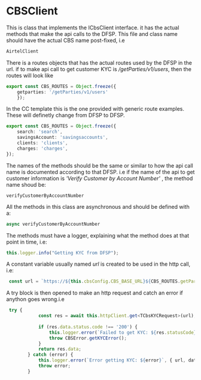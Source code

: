 # CBSClient
This is class that implements the ICbsClient interface. it has the actual methods that make the api calls to the DFSP. This file and class name should have the actual CBS name post-fixed, i.e 
```bash
AirtelClient
```
There is a routes objects that has the actual routes used by the DFSP in the url. if to make api call to get customer KYC is <em>/getParties/v1/users</em>, then the routes will look like

```typescript
export const CBS_ROUTES = Object.freeze({
    getparties: '/getParties/v1/users'
    });
```
In the CC template this is the one provided with generic route examples. These will definetly change from DFSP to DFSP.

```typescript
export const CBS_ROUTES = Object.freeze({
    search: 'search',
    savingsAccount: 'savingsaccounts',
    clients: 'clients',
    charges: 'charges',
});
```

The names of the methods should be the same or similar to how the api call name is documented according to that DFSP. i.e if the name of the api to get customer information is <em>'Verify Customer by Account Number'</em> , the method name shoud be:  

```
verifyCustomerByAccountNumber
```

All the methods in this class are asynchronous and should be defined with a:
```typescript
async verifyCustomerByAccountNumber
```

The methods must have a logger, explaining what the method does at that point in time, i.e:
```typescript
this.logger.info("Getting KYC from DFSP");
```

A constant variable usually named <em>url</em> is created to be used in the http call, i.e:
```typescript
 const url = `https://${this.cbsConfig.CBS_BASE_URL}${CBS_ROUTES.getParties}`;
```

A try block is then opened to make an http request and catch an error if anython goes wrong.i.e

```typescript
 try {
            const res = await this.httpClient.get<TCbsKYCRequest>(url);
            
            if (res.data.status.code !== '200') {
                this.logger.error(`Failed to get KYC: ${res.statusCode} - ${res.data}`);
                throw CBSError.getKYCError();
            }
            return res.data;
        } catch (error) {
            this.logger.error(`Error getting KYC: ${error}`, { url, data: deps });
            throw error;
        }
```